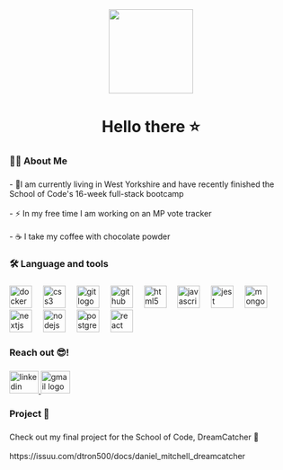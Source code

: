 <div align="center">
  <img height="150" src="https://i.giphy.com/media/v1.Y2lkPTc5MGI3NjExdDRyc2dhemh0Mjg3OGw2NXB6cDBidnd6Ym9zeHRpM3QwY3Jqb2cxNyZlcD12MV9pbnRlcm5hbF9naWZfYnlfaWQmY3Q9Zw/Jos2cMXlnMxDVBvaSF/giphy.gif"  />
</div>

###

<h1 align="center">Hello there ⭐</h1>

###

<h3 align="left">👩‍💻  About Me</h3>

###

<p align="left">- 🤖I am currently living in West Yorkshire and have recently finished the School of Code's 16-week full-stack bootcamp <br><br>- ⚡ In my free time I am working on an MP vote tracker <br><br>- ☕ I take my coffee with chocolate powder</p>

###

<h3 align="left">🛠 Language and tools</h3>

###

<div align="left">
  <img src="https://cdn.jsdelivr.net/gh/devicons/devicon/icons/docker/docker-plain-wordmark.svg" height="40" alt="docker logo"  />
  <img width="12" />
  <img src="https://cdn.jsdelivr.net/gh/devicons/devicon/icons/css3/css3-original.svg" height="40" alt="css3 logo"  />
  <img width="12" />
  <img src="https://cdn.jsdelivr.net/gh/devicons/devicon/icons/git/git-original.svg" height="40" alt="git logo"  />
  <img width="12" />
  <img src="https://cdn.jsdelivr.net/gh/devicons/devicon/icons/github/github-original.svg" height="40" alt="github logo"  />
  <img width="12" />
  <img src="https://cdn.jsdelivr.net/gh/devicons/devicon/icons/html5/html5-original.svg" height="40" alt="html5 logo"  />
  <img width="12" />
  <img src="https://cdn.jsdelivr.net/gh/devicons/devicon/icons/javascript/javascript-original.svg" height="40" alt="javascript logo"  />
  <img width="12" />
  <img src="https://cdn.jsdelivr.net/gh/devicons/devicon/icons/jest/jest-plain.svg" height="40" alt="jest logo"  />
  <img width="12" />
  <img src="https://cdn.jsdelivr.net/gh/devicons/devicon/icons/mongodb/mongodb-original.svg" height="40" alt="mongodb logo"  />
  <img width="12" />
  <img src="https://cdn.jsdelivr.net/gh/devicons/devicon/icons/nextjs/nextjs-original.svg" height="40" alt="nextjs logo"  />
  <img width="12" />
  <img src="https://cdn.jsdelivr.net/gh/devicons/devicon/icons/nodejs/nodejs-original.svg" height="40" alt="nodejs logo"  />
  <img width="12" />
  <img src="https://cdn.jsdelivr.net/gh/devicons/devicon/icons/postgresql/postgresql-original.svg" height="40" alt="postgresql logo"  />
  <img width="12" />
  <img src="https://cdn.jsdelivr.net/gh/devicons/devicon/icons/react/react-original.svg" height="40" alt="react logo"  />
</div>

###

<h3 align="left">Reach out 😎!</h3>

###

<div align="left">
  <a href="www.linkedin.com/in/daniel-mitchell-879109246" target="_blank">
    <img src="https://raw.githubusercontent.com/maurodesouza/profile-readme-generator/master/src/assets/icons/social/linkedin/default.svg" width="52" height="40" alt="linkedin logo"  />
  </a>
  <a href="daniel.mitchell3005@gmail.com" target="_blank">
    <img src="https://raw.githubusercontent.com/maurodesouza/profile-readme-generator/master/src/assets/icons/social/gmail/default.svg" width="52" height="40" alt="gmail logo"  />
  </a>
</div>

###

<h3 align="left">Project 🧠</h3>

###

<p align="left">Check out my final project for the School of Code, DreamCatcher 🌙<br><br>https://issuu.com/dtron500/docs/daniel_mitchell_dreamcatcher</p>

###
